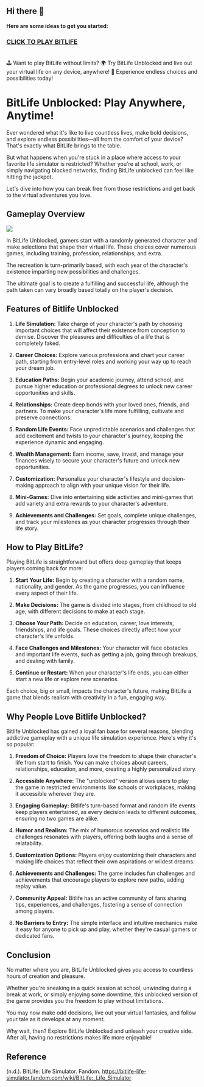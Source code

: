 ## Hi there 👋



**Here are some ideas to get you started:**

<h3><a href="https://gamescentral.net/">CLICK TO PLAY BITLIFE</a> </BR> </BR></h3>

🕹️ Want to play BitLife without limits? 🌍 Try BitLife Unblocked and live out your virtual life on any device, anywhere! 🌟 Experience endless choices and possibilities today!

# BitLife Unblocked: Play Anywhere, Anytime!

Ever wondered what it's like to live countless lives, make bold decisions, and explore endless possibilities—all from the comfort of your device? That's exactly what BitLife brings to the table.

But what happens when you're stuck in a place where access to your favorite life simulator is restricted? Whether you're at school, work, or simply navigating blocked networks, finding BitLife unblocked can feel like hitting the jackpot.

Let's dive into how you can break free from those restrictions and get back to the virtual adventures you love.

## Gameplay Overview

<a href="https://gamescentral.net/"><img src="https://i.ibb.co/3B9xb1M/bitlife-unblocked.jpg"></a>

In BitLife Unblocked, gamers start with a randomly generated character and make selections that shape their virtual life. These choices cover numerous games, including training, profession, relationships, and extra.

The recreation is turn-primarily based, with each year of the character's existence imparting new possibilities and challenges.

The ultimate goal is to create a fulfilling and successful life, although the path taken can vary broadly based totally on the player's decision.

## Features of Bitlife Unblocked

1. **Life Simulation:**  Take charge of your character's path by choosing important choices that will affect their existence from conception to demise. Discover the pleasures and difficulties of a life that is completely faked.

2. **Career Choices:** Explore various professions and chart your career path, starting from entry-level roles and working your way up to reach your dream job.

3. **Education Paths:** Begin your academic journey, attend school, and pursue higher education or professional degrees to unlock new career opportunities and skills.

4. **Relationships:** Create deep bonds with your loved ones, friends, and partners. To make your character's life more fulfilling, cultivate and preserve connections.

5. **Random Life Events:** Face unpredictable scenarios and challenges that add excitement and twists to your character's journey, keeping the experience dynamic and engaging.

6. **Wealth Management:** Earn income, save, invest, and manage your finances wisely to secure your character's future and unlock new opportunities.

7. **Customization:** Personalize your character's lifestyle and decision-making approach to align with your unique vision for their life.

8. **Mini-Games:** Dive into entertaining side activities and mini-games that add variety and extra rewards to your character's adventure.

9. **Achievements and Challenges:** Set goals, complete unique challenges, and track your milestones as your character progresses through their life story.

## How to Play BitLife?

Playing BitLife is straightforward but offers deep gameplay that keeps players coming back for more:

1. **Start Your Life:** Begin by creating a character with a random name, nationality, and gender. As the game progresses, you can influence every aspect of their life.

2. **Make Decisions:** The game is divided into stages, from childhood to old age, with different decisions to make at each stage.

3. **Choose Your Path:** Decide on education, career, love interests, friendships, and life goals. These choices directly affect how your character's life unfolds.

4. **Face Challenges and Milestones:** Your character will face obstacles and important life events, such as getting a job, going through breakups, and dealing with family.

5. **Continue or Restart:** When your character's life ends, you can either start a new life or explore new scenarios.

Each choice, big or small, impacts the character's future, making BitLife a game that blends realism with creativity in a fun, engaging way.

## Why People Love Bitlife Unblocked?

Bitlife Unblocked has gained a loyal fan base for several reasons, blending addictive gameplay with a unique life simulation experience. Here's why it's so popular:

1. **Freedom of Choice:**
Players love the freedom to shape their character's life from start to finish. You can make choices about careers, relationships, education, and more, creating a highly personalized story.

2. **Accessible Anywhere:**
The "unblocked" version allows users to play the game in restricted environments like schools or workplaces, making it accessible wherever they are.

3. **Engaging Gameplay:**
Bitlife's turn-based format and random life events keep players entertained, as every decision leads to different outcomes, ensuring no two games are alike.

4. **Humor and Realism:**
The mix of humorous scenarios and realistic life challenges resonates with players, offering both laughs and a sense of relatability.

5. **Customization Options:**
Players enjoy customizing their characters and making life choices that reflect their own aspirations or wildest dreams.

6. **Achievements and Challenges:**
The game includes fun challenges and achievements that encourage players to explore new paths, adding replay value.

7. **Community Appeal:**
Bitlife has an active community of fans sharing tips, experiences, and challenges, fostering a sense of connection among players.

8. **No Barriers to Entry:**
The simple interface and intuitive mechanics make it easy for anyone to pick up and play, whether they're casual gamers or dedicated fans.

## Conclusion

No matter where you are, BitLife Unblocked gives you access to countless hours of creation and pleasure.

Whether you're sneaking in a quick session at school, unwinding during a break at work, or simply enjoying some downtime, this unblocked version of the game provides you the freedom to play without limitations.

You may now make odd decisions, live out your virtual fantasies, and follow your tale as it develops at any moment.

Why wait, then? Explore BitLife Unblocked and unleash your creative side. After all, having no restrictions makes life more enjoyable!

## Reference

(n.d.). BitLife: Life Simulator. Fandom. https://bitlife-life-simulator.fandom.com/wiki/BitLife:_Life_Simulator

